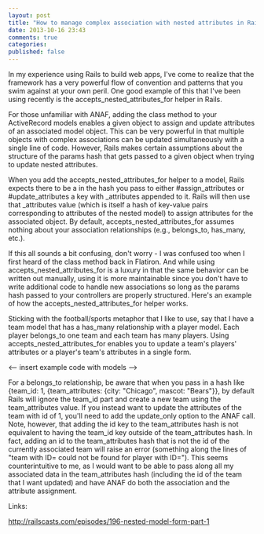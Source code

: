 ```yaml
---
layout: post
title: "How to manage complex association with nested attributes in Rails"
date: 2013-10-16 23:43
comments: true
categories: 
published: false
---
```

In my experience using Rails to build web apps, I've come to realize that the framework has a very powerful flow of convention and patterns that you swim against at your own peril. One good example of this that I've been using recently is the accepts_nested_attributes_for helper in Rails.

<!--more-->

For those unfamiliar with ANAF, adding the class method to your ActiveRecord models enables a given object to assign and update attributes of an associated model object. This can be very powerful in that multiple objects with complex associations can be updated simultaneously with a single line of code. However, Rails makes certain assumptions about the structure of the params hash that gets passed to a given object when trying to update nested attributes.

When you add the accepts_nested_attributes_for helper to a model, Rails expects there to be a  in the hash you pass to either #assign_attributes or #update_attributes a key with _attributes appended to it. Rails will then use that _attributes value (which is itself a hash of key-value pairs corresponding to attributes of the nested model) to assign attributes for the associated object. By default, accepts_nested_attributes_for assumes nothing about your association relationships (e.g., belongs_to, has_many, etc.). 

If this all sounds a bit confusing, don't worry - I was confused too when I first heard of the class method back in Flatiron. And while using accepts_nested_attributes_for is a luxury in that the same behavior can be written out manually, using it is more maintainable since you don't have to write additional code to handle new associations so long as the params hash passed to your controllers are properly structured. Here's an example of how the accepts_nested_attributes_for helper works.

Sticking with the football/sports metaphor that I like to use, say that I have a team model that has a has_many relationship with a player model. Each player belongs_to one team and each team has many players. Using accepts_nested_attributes_for enables you to update a team's players' attributes or a player's team's attributes in a single form.

<-- insert example code with models -->

For a belongs_to relationship, be aware that when you pass in a hash like {team_id: 1, {team_attributes: {city: "Chicago", mascot: "Bears"}}, by default Rails will ignore the team_id part and create a new team using the team_attributes value. If you instead want to update the attributes of the team with id of 1, you'll need to add the update_only option to the ANAF call. Note, however, that adding the id key to the team_attributes hash is not equivalent to having the team_id key outside of the team_attributes hash. In fact, adding an id to the team_attributes hash that is not the id of the currently associated team will raise an error (something along the lines of "team with ID= could not be found for player with ID="). This seems counterintuitive to me, as I would want to be able to pass along all my associated data in the team_attributes hash (including the id of the team that I want updated) and have ANAF do both the association and the attribute assignment. 

Links:

http://railscasts.com/episodes/196-nested-model-form-part-1

